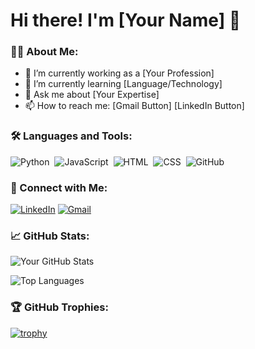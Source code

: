 # Hi there! I'm [Your Name] 👋

### 👨‍💻 About Me:
- 🔭 I’m currently working as a [Your Profession]
- 🌱 I’m currently learning [Language/Technology]
- 💬 Ask me about [Your Expertise]
- 📫 How to reach me: [Gmail Button] [LinkedIn Button]
  
### 🛠️ Languages and Tools:
![Python](https://img.shields.io/badge/-Python-05122A?style=flat&logo=python)&nbsp;
![JavaScript](https://img.shields.io/badge/-JavaScript-05122A?style=flat&logo=javascript)&nbsp;
![HTML](https://img.shields.io/badge/-HTML-05122A?style=flat&logo=html5)&nbsp;
![CSS](https://img.shields.io/badge/-CSS-05122A?style=flat&logo=css3)&nbsp;
![GitHub](https://img.shields.io/badge/-GitHub-05122A?style=flat&logo=github)&nbsp;

### 🔗 Connect with Me:
[![LinkedIn](https://img.shields.io/badge/LinkedIn-0077B5?style=for-the-badge&logo=linkedin&logoColor=white)](https://linkedin.com/in/your-linkedin)
[![Gmail](https://img.shields.io/badge/Gmail-D14836?style=for-the-badge&logo=gmail&logoColor=white)](mailto:your-email@gmail.com)

### 📈 GitHub Stats:
![Your GitHub Stats](https://github-readme-stats.vercel.app/api?username=yourusername&show_icons=true&hide_border=true&theme=radical)

![Top Languages](https://github-readme-stats.vercel.app/api/top-langs/?username=yourusername&layout=compact&theme=radical)

### 🏆 GitHub Trophies:
[![trophy](https://github-profile-trophy.vercel.app/?username=yourusername&theme=onedark)](https://github.com/ryo-ma/github-profile-trophy)

